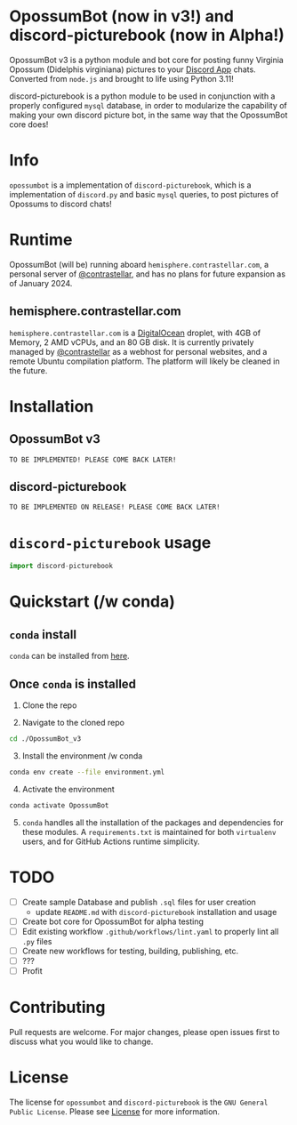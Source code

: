 # OpossumBot (now in v3!) and discord-picturebook (now in Alpha!)

OpossumBot v3 is a python module and bot core for posting funny Virginia Opossum (Didelphis virginiana) pictures to your [Discord App](https://discord.com) chats. Converted from `node.js` and brought to life using Python 3.11!

discord-picturebook is a python module to be used in conjunction with a properly configured `mysql` database, in order to modularize the capability of making your own discord picture bot, in the same way that the OpossumBot core does!  

# Info

`opossumbot` is a implementation of `discord-picturebook`, which is a implementation of `discord.py` and basic `mysql` queries, to post pictures of Opossums to discord chats!

# Runtime 

OpossumBot (will be) running aboard `hemisphere.contrastellar.com`, a personal server of [@contrastellar](https://github.com/contrastellar), and has no plans for future expansion as of January 2024.

## hemisphere.contrastellar.com

`hemisphere.contrastellar.com` is a [DigitalOcean](https://www.digitalocean.com/) droplet, with 4GB of Memory, 2 AMD vCPUs, and an 80 GB disk. It is currently privately managed by [@contrastellar](https://github.com/contrastellar) as a webhost for personal websites, and a remote Ubuntu compilation platform. The platform will likely be cleaned in the future.

# Installation 

## OpossumBot v3
```
TO BE IMPLEMENTED! PLEASE COME BACK LATER!
```

## discord-picturebook
```
TO BE IMPLEMENTED ON RELEASE! PLEASE COME BACK LATER!
```

# `discord-picturebook` usage

```py
import discord-picturebook
```

# Quickstart (/w conda)

## `conda` install

`conda` can be installed from [here](https://docs.conda.io/projects/conda/en/stable/user-guide/install/index.html).

## Once `conda` is installed

1. Clone the repo

2. Navigate to the cloned repo
```sh
cd ./OpossumBot_v3
```

3. Install the environment /w conda
```sh
conda env create --file environment.yml
```

4. Activate the environment
```sh
conda activate OpossumBot
```

5. `conda` handles all the installation of the packages and dependencies for these modules. A `requirements.txt` is maintained for both `virtualenv` users, and for GitHub Actions runtime simplicity.

# TODO
- [ ] Create sample Database and publish `.sql` files for user creation
  * update `README.md` with `discord-picturebook` installation and usage
- [ ] Create bot core for OpossumBot for alpha testing
- [ ] Edit existing workflow `.github/workflows/lint.yaml` to properly lint all `.py` files
- [ ] Create new workflows for testing, building, publishing, etc.
- [ ] ???
- [ ] Profit

# Contributing

Pull requests are welcome. For major changes, please open issues first to discuss what you would like to change.

# License

The license for `opossumbot` and `discord-picturebook` is the `GNU General Public License`. Please see [License](https://github.com/contrastellar/OpossumBot_v3/blob/main/LICENSE) for more information.

